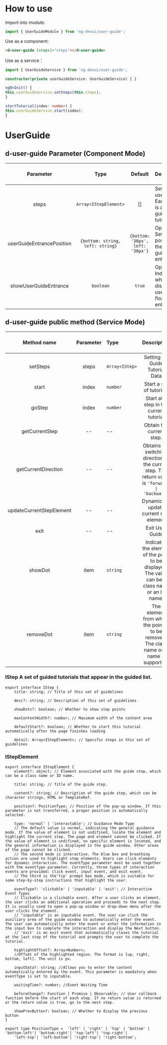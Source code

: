 # How to use
Import into module:
```ts
import { UserGuideModule } from 'ng-devui/user-guide';
```

Use as a component:
```html
<d-user-guide [steps]="steps"></d-user-guide>
```

Use as a service：
```ts
import { UserGuideService } from 'ng-devui/user-guide';

constructor(private userGuideService: UserGuideService) { }

ngOnInit() {
this.userGuideService.setSteps(this.steps);
}

startTutorial(index: number) {
this.userGuideService.start(index);
}
```
# UserGuide

## d-user-guide Parameter (Component Mode)

| Parameter | Type | Default | Description | Jump to Demo |
| :---------: | :------------:  | :-----: | :---------------------------------------------------------------------------  |  :---------------------------     |
|     steps      |    `Array<IStepElement>`     |   []    | Set the user guide. Each iStep is a set of guide tutorials. | [Basic Badge](demo#badge-basic) |
|    userGuideEntrancePosition    |    `{bottom: string, left: string}`     |   `{bottom: '30px', left: '30px'}`    | Optional. Set the position of the user guide hover entrance. | [Basic Badge](demo#badge-basic) |
|     showUserGuideEntrance      |    `boolean`     |   `true`    | Optional. Indicates whether to display the user guide floating entrance. | [Basic Badge](demo#badge-basic) |

## d-user-guide public method (Service Mode)
| Method name | Parameter | Type | Description | Jump to Demo |      
| :----: | :---: | :----- | :-------: | :-------: |
|  setSteps  | steps   | `Array<IStep>`     | Setting Up Guide Tutorial Data | [Service Mode](demo#user-guide-service-way) |
|  start  |  index   | `number`     | Start a set of tutorials | [Service Mode](demo#user-guide-service-way) |
|  goStep  |  index   | `number`     | Start at a step in the current tutorial | [Service Mode](demo#user-guide-service-way) |
|  getCurrentStep  |  --   | --     | Obtain the current step. | [Service Mode](demo#user-guide-service-way) |
|  getCurrentDirection  |  --   | --  | Obtains the switching direction of the current step. The return value is `'forward' \| 'backward'` | [Service Mode](demo#user-guide-service-way) |
|  updateCurrentStepElement  |  --   | --     | Dynamically update current step element | [Service Mode](demo#user-guide-service-way) |
|  exit  |  --   | --     | Exit User Guide | [Service Mode](demo#user-guide-service-way) |
|  showDot  |  item   | `string`     | Indicates the element of the point to be displayed. The value can be a class name or an ID name. | [Service Mode](demo#user-guide-service-way) |
|  removeDot  |  item   | `string`     | The element from which the point is to be removed. The class name or id name is supported. | [Service Mode](demo#user-guide-service-way) |


### IStep A set of guided tutorials that appear in the guided list.

```TS
export interface IStep {
    title: string; // Title of this set of guidelines

    desc?: string; // Description of this set of guidelines

    showDots?: boolean; // Whether to show step points 

    maxContentWidth?: number; // Maximum width of the content area

    defaultStart?: boolean; // Whether to start this tutorial automatically after the page finishes loading

    detail: Array<IStepElement>; // Specific steps in this set of guidelines
```

### IStepElement

```TS
export interface IStepElement {
    element?: object; // Element associated with the guide step, which can be a class name or ID name.

    title: string; // Title of the guide step.

    content?: string; // Description of the guide step, which can be character strings, HTML or TemplateRef.

    position?: PositionType; // Position of the pop-up window. If this parameter is not transferred, a proper position is automatically selected.

    type: 'normal' | 'interactable'; // Guidance Mode Type
    // The default value is normal, indicating the general guidance mode. If the value of element is not undifined, locate the element and highlight the current step. The page and element cannot be clicked. If the value of element is undifined, no specific element is located, and the general information is displayed in the guide window. Other areas of the page cannot be clicked.
    // The second mode is interactive. The blue box and breathing action are used to highlight step elements. Users can click elements for dynamic interaction. The eventType parameter must be used together with the eventType parameter. Currently, three types of interaction events are provided: click event, input event, and exit event.
    // The third is the'tip' prompt box mode, which is suitable for some step-by-step instructions that highlight the user.

    eventType?: 'clickable' | 'inputable' | 'exit'; // Interactive Event Types
    // Clickable is a clickable event. After a user clicks an element, the user clicks an additional operation and proceeds to the next step. It is usually used to open a pop-up window or drop-down menu after the user clicks the element.
    // "inputable" is an inputable event. The user can click the auxiliary area of the guide window to automatically enter the event. The user can automatically enter the event or enter the information in the input box to complete the interaction and display the Next button.
    // 'exit' is an exit event that automatically closes the tutorial at the last step of the tutorial and prompts the user to complete the tutorial.

    highlightOffset?: Array<Number>;
    //Offset of the highlighted region. The format is [up, right, bottom, left]. The unit is px.

    inputData?: string; //Allows you to enter the content automatically entered by the event. This parameter is mandatory when eventType is set to inputable.

    waitingTime?: number; //Event Waiting Time

    beforeChange?: Function | Promise | Observable; // User callback function before the start of each step. If no return value is returned or the return value is true, go to the next step.

    showPrevButton?: boolean; // Whether to display the previous button
}
```

```TS
export type PositionType =  'left' | 'right' | 'top' | 'bottom' | 'bottom-left'| 'bottom-right'| 'top-left'| 'top-right'|
    'left-top'| 'left-bottom'| 'right-top'| 'right-bottom';
```